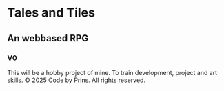 # Tales and Tiles
## An webbased RPG
### V0

This will be a hobby project of mine. To train development, project and art skills.
© 2025 Code by Prins. All rights reserved.
